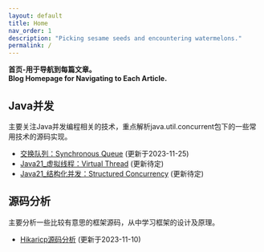 ```yaml
---
layout: default
title: Home
nav_order: 1
description: "Picking sesame seeds and encountering watermelons."
permalink: /
---
```


**首页-用于导航到每篇文章。  
Blog Homepage for Navigating to Each Article.**

## Java并发  
主要关注Java并发编程相关的技术，重点解析java.util.concurrent包下的一些常用技术的源码实现。  
+ [交换队列：Synchronous Queue](/java/syncQueues) (更新于2023-11-25)
+ [Java21_虚拟线程：Virtual Thread](/java/virtualthread) (更新待定)  
+ [Java21_结构化并发：Structured Concurrency](/java/structuredConcurrency) (更新待定)
  
## 源码分析  
主要分析一些比较有意思的框架源码，从中学习框架的设计及原理。
+ [Hikaricp源码分析](/note/hikaricp) (更新于2023-11-10)  

